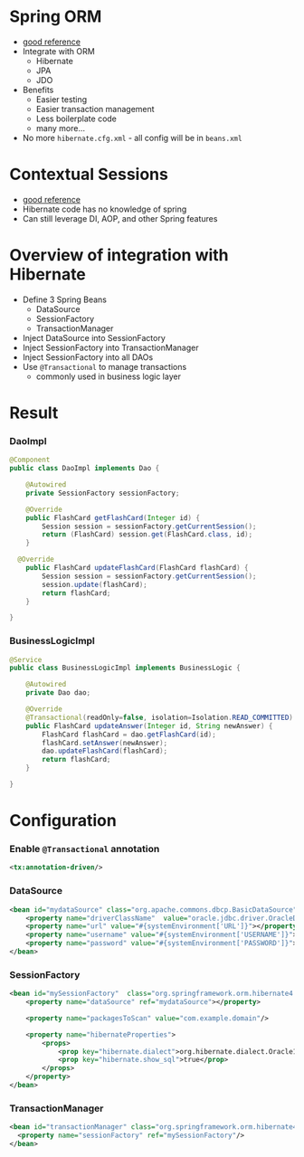 # Spring ORM
* [good reference](http://docs.spring.io/spring/docs/current/spring-framework-reference/html/orm.html)
* Integrate with ORM
  * Hibernate
  * JPA
  * JDO
* Benefits
  * Easier testing
  * Easier transaction management
  * Less boilerplate code
  * many more...
* No more `hibernate.cfg.xml` - all config will be in `beans.xml`

# Contextual Sessions
* [good reference](http://docs.spring.io/spring/docs/current/spring-framework-reference/html/orm.html#orm-hibernate-straight)
* Hibernate code has no knowledge of spring
* Can still leverage DI, AOP, and other Spring features

# Overview of integration with Hibernate
* Define 3 Spring Beans
  * DataSource
  * SessionFactory
  * TransactionManager
* Inject DataSource into SessionFactory
* Inject SessionFactory into TransactionManager
* Inject SessionFactory into all DAOs
* Use `@Transactional` to manage transactions
  * commonly used in business logic layer

# Result

### DaoImpl

```java
@Component
public class DaoImpl implements Dao {

	@Autowired
	private SessionFactory sessionFactory;

	@Override
	public FlashCard getFlashCard(Integer id) {
		Session session = sessionFactory.getCurrentSession();
		return (FlashCard) session.get(FlashCard.class, id);
	}

  @Override
	public FlashCard updateFlashCard(FlashCard flashCard) {
		Session session = sessionFactory.getCurrentSession();
		session.update(flashCard);
		return flashCard;
	}

}
```

### BusinessLogicImpl

```java
@Service
public class BusinessLogicImpl implements BusinessLogic {

	@Autowired
	private Dao dao;

	@Override
	@Transactional(readOnly=false, isolation=Isolation.READ_COMMITTED)
	public FlashCard updateAnswer(Integer id, String newAnswer) {
		FlashCard flashCard = dao.getFlashCard(id);
		flashCard.setAnswer(newAnswer);
		dao.updateFlashCard(flashCard);
		return flashCard;
	}

}
```

# Configuration

### Enable `@Transactional` annotation

```xml
<tx:annotation-driven/>
```

### DataSource

```xml
<bean id="mydataSource" class="org.apache.commons.dbcp.BasicDataSource">  
    <property name="driverClassName"  value="oracle.jdbc.driver.OracleDriver"></property>  
    <property name="url" value="#{systemEnvironment['URL']}"></property>  
    <property name="username" value="#{systemEnvironment['USERNAME']}"></property>  
    <property name="password" value="#{systemEnvironment['PASSWORD']}"></property>  
</bean>  
```

### SessionFactory

```xml
<bean id="mySessionFactory"  class="org.springframework.orm.hibernate4.LocalSessionFactoryBean">  
    <property name="dataSource" ref="mydataSource"></property>  

    <property name="packagesToScan" value="com.example.domain"/>

    <property name="hibernateProperties">  
        <props>  
            <prop key="hibernate.dialect">org.hibernate.dialect.Oracle10gDialect</prop>  
            <prop key="hibernate.show_sql">true</prop>    
        </props>  
    </property>  
</bean>  
```

### TransactionManager

```xml
<bean id="transactionManager" class="org.springframework.orm.hibernate4.HibernateTransactionManager">  
  <property name="sessionFactory" ref="mySessionFactory"/>  
</bean>  
```
